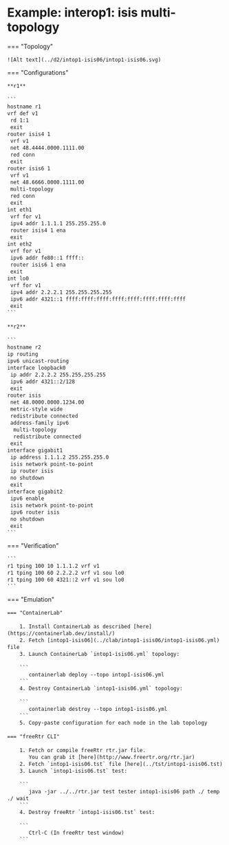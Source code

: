 # Example: interop1: isis multi-topology

=== "Topology"

    ![Alt text](../d2/intop1-isis06/intop1-isis06.svg)

=== "Configurations"

    **r1**

    ```
    hostname r1
    vrf def v1
     rd 1:1
     exit
    router isis4 1
     vrf v1
     net 48.4444.0000.1111.00
     red conn
     exit
    router isis6 1
     vrf v1
     net 48.6666.0000.1111.00
     multi-topology
     red conn
     exit
    int eth1
     vrf for v1
     ipv4 addr 1.1.1.1 255.255.255.0
     router isis4 1 ena
     exit
    int eth2
     vrf for v1
     ipv6 addr fe80::1 ffff::
     router isis6 1 ena
     exit
    int lo0
     vrf for v1
     ipv4 addr 2.2.2.1 255.255.255.255
     ipv6 addr 4321::1 ffff:ffff:ffff:ffff:ffff:ffff:ffff:ffff
     exit
    ```

    **r2**

    ```
    hostname r2
    ip routing
    ipv6 unicast-routing
    interface loopback0
     ip addr 2.2.2.2 255.255.255.255
     ipv6 addr 4321::2/128
     exit
    router isis
     net 48.0000.0000.1234.00
     metric-style wide
     redistribute connected
     address-family ipv6
      multi-topology
      redistribute connected
     exit
    interface gigabit1
     ip address 1.1.1.2 255.255.255.0
     isis network point-to-point
     ip router isis
     no shutdown
     exit
    interface gigabit2
     ipv6 enable
     isis network point-to-point
     ipv6 router isis
     no shutdown
     exit
    ```

=== "Verification"

    ```
    r1 tping 100 10 1.1.1.2 vrf v1
    r1 tping 100 60 2.2.2.2 vrf v1 sou lo0
    r1 tping 100 60 4321::2 vrf v1 sou lo0
    ```

=== "Emulation"

    === "ContainerLab"

        1. Install ContainerLab as described [here](https://containerlab.dev/install/)  
        2. Fetch [intop1-isis06](../clab/intop1-isis06/intop1-isis06.yml) file  
        3. Launch ContainerLab `intop1-isis06.yml` topology:  

        ```
           containerlab deploy --topo intop1-isis06.yml  
        ```
        4. Destroy ContainerLab `intop1-isis06.yml` topology:  

        ```
           containerlab destroy --topo intop1-isis06.yml  
        ```
        5. Copy-paste configuration for each node in the lab topology

    === "freeRtr CLI"

        1. Fetch or compile freeRtr rtr.jar file.  
           You can grab it [here](http://www.freertr.org/rtr.jar)  
        2. Fetch `intop1-isis06.tst` file [here](../tst/intop1-isis06.tst)  
        3. Launch `intop1-isis06.tst` test:  

        ```
           java -jar ../../rtr.jar test tester intop1-isis06 path ./ temp ./ wait
        ```
        4. Destroy freeRtr `intop1-isis06.tst` test:  

        ```
           Ctrl-C (In freeRtr test window)
        ```

